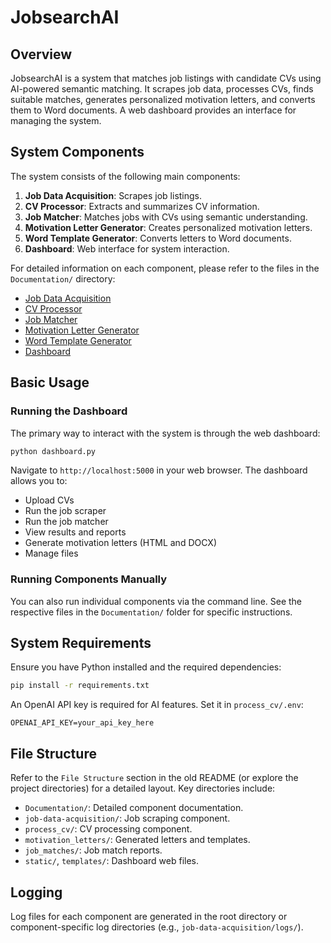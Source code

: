 # JobsearchAI

## Overview

JobsearchAI is a system that matches job listings with candidate CVs using AI-powered semantic matching. It scrapes job data, processes CVs, finds suitable matches, generates personalized motivation letters, and converts them to Word documents. A web dashboard provides an interface for managing the system.

## System Components

The system consists of the following main components:

1.  **Job Data Acquisition**: Scrapes job listings.
2.  **CV Processor**: Extracts and summarizes CV information.
3.  **Job Matcher**: Matches jobs with CVs using semantic understanding.
4.  **Motivation Letter Generator**: Creates personalized motivation letters.
5.  **Word Template Generator**: Converts letters to Word documents.
6.  **Dashboard**: Web interface for system interaction.

For detailed information on each component, please refer to the files in the `Documentation/` directory:

-   [Job Data Acquisition](./Documentation/Job_Data_Acquisition.md)
-   [CV Processor](./Documentation/CV_Processor.md)
-   [Job Matcher](./Documentation/Job_Matcher.md)
-   [Motivation Letter Generator](./Documentation/Motivation_Letter_Generator.md)
-   [Word Template Generator](./Documentation/Word_Template_Generator.md)
-   [Dashboard](./Documentation/Dashboard.md)

## Basic Usage

### Running the Dashboard

The primary way to interact with the system is through the web dashboard:

```bash
python dashboard.py
```

Navigate to `http://localhost:5000` in your web browser. The dashboard allows you to:

-   Upload CVs
-   Run the job scraper
-   Run the job matcher
-   View results and reports
-   Generate motivation letters (HTML and DOCX)
-   Manage files

### Running Components Manually

You can also run individual components via the command line. See the respective files in the `Documentation/` folder for specific instructions.

## System Requirements

Ensure you have Python installed and the required dependencies:

```bash
pip install -r requirements.txt
```

An OpenAI API key is required for AI features. Set it in `process_cv/.env`:

```
OPENAI_API_KEY=your_api_key_here
```

## File Structure

Refer to the `File Structure` section in the old README (or explore the project directories) for a detailed layout. Key directories include:

-   `Documentation/`: Detailed component documentation.
-   `job-data-acquisition/`: Job scraping component.
-   `process_cv/`: CV processing component.
-   `motivation_letters/`: Generated letters and templates.
-   `job_matches/`: Job match reports.
-   `static/`, `templates/`: Dashboard web files.

## Logging

Log files for each component are generated in the root directory or component-specific log directories (e.g., `job-data-acquisition/logs/`).
